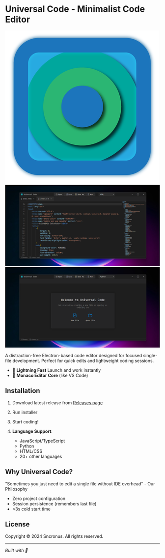 # Universal Code - Minimalist Code Editor
![App Icon](b.png)  
![App Screenshot](yc.png)  
![App Screenshot](xc.png)

A distraction-free Electron-based code editor designed for focused single-file development. Perfect for quick edits and lightweight coding sessions.

- 🚀 **Lightning Fast** Launch and work instantly
- 📝 **Monaco Editor Core** (like VS Code)


## Installation

1. Download latest release from [Releases page](https://github.com/sncronus/Universal-Code---Minimalist-Code-Editor/releases/tag/Universal-Code-%F0%9F%AA%B6)
2. Run installer
3. Start coding!

3. **Language Support**:
   - JavaScript/TypeScript
   - Python
   - HTML/CSS
   - 20+ other languages

## Why Universal Code?

"Sometimes you just need to edit a single file without IDE overhead" - Our Philosophy

- Zero project configuration
- Session persistence (remembers last file)
- <3s cold start time

## License
Copyright © 2024 Sncronus. All rights reserved.

---

*Built with 💙*
